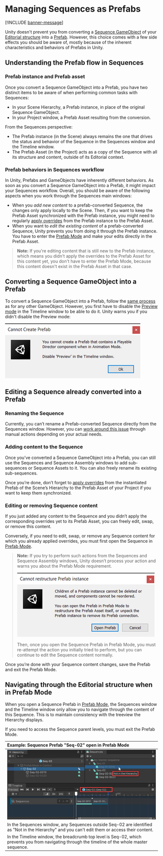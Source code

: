 # Managing Sequences as Prefabs

[!INCLUDE [banner-message](banner-message.md)]

Unity doesn't prevent you from converting a [Sequence GameObject](under-the-hood.md#sequence-gameobjects) of your [Editorial structure](concepts.md#editorial-structure) into a [Prefab](https://docs.unity3d.com/Manual/Prefabs.html). However, this choice comes with a few side effects you should be aware of, mostly because of the inherent characteristics and behaviors of Prefabs in Unity.


## Understanding the Prefab flow in Sequences

### Prefab instance and Prefab asset

Once you convert a Sequence GameObject into a Prefab, you have two distinct items to be aware of when performing common tasks with Sequences:
* In your Scene Hierarchy, a Prefab instance, in place of the original Sequence GameObject.
* In your Project window, a Prefab Asset resulting from the conversion.

From the Sequences perspective:
* The Prefab instance (in the Scene) always remains the one that drives the status and behavior of the Sequence in the Sequences window and the Timeline window.
* The Prefab Asset (in the Project) acts as a copy of the Sequence with all its structure and content, outside of its Editorial context.

### Prefab behaviors in Sequences workflow

In Unity, Prefabs and GameObjects have inherently different behaviors. As soon as you convert a Sequence GameObject into a Prefab, it might impact your Sequences workflow. Overall, you should be aware of the following aspects when you work through the Sequences main windows:

* When you _add new content_ to a prefab-converted Sequence, the changes only apply locally to the Scene. Then, if you want to keep the Prefab Asset synchronized with the Prefab instance, you might need to regularly [apply overrides](https://docs.unity3d.com/Manual/EditingPrefabViaInstance.html) from the Prefab instance to the Prefab Asset.
* When you want to _edit the existing content_ of a prefab-converted Sequence, Unity prevents you from doing it through the Prefab instance. You have to enter the [Prefab Mode](https://docs.unity3d.com/Manual/EditingInPrefabMode.html) and make your edits directly in the Prefab Asset.

>**Note:** If you're editing content that is still new to the Prefab instance, which means you didn't apply the overrides to the Prefab Asset for this content yet, you don't have to enter the Prefab Mode, because this content doesn't exist in the Prefab Asset in that case.

## Converting a Sequence GameObject into a Prefab

To convert a Sequence GameObject into a Prefab, follow the [same process](https://docs.unity3d.com/Manual/CreatingPrefabs.html) as for any other GameObject. However, you first have to disable the [Preview mode](https://docs.unity3d.com/Packages/com.unity.timeline@1.6/manual/tl_selector.html) in the Timeline window to be able to do it. Unity warns you if you didn't disable the Preview mode:

![](images/cannot-create-prefab.png)


## Editing a Sequence already converted into a Prefab

### Renaming the Sequence
Currently, you can’t rename a Prefab-converted Sequence directly from the Sequences window. However, you can [work around this issue](known-issues.md) through manual actions depending on your actual needs.

### Adding content to the Sequence
Once you’ve converted a Sequence GameObject into a Prefab, you can still use the Sequences and Sequence Assembly windows to add sub-sequences or Sequence Assets to it. You can also freely rename its existing sub-sequences.

Once you’re done, don’t forget to [apply overrides](https://docs.unity3d.com/Manual/EditingPrefabViaInstance.html) from the instantiated Prefab of the Scene’s Hierarchy to the Prefab Asset of your Project if you want to keep them synchronized.

### Editing or removing Sequence content
If you just added any content to the Sequence and you didn’t apply the corresponding overrides yet to its Prefab Asset, you can freely edit, swap, or remove this content.

Conversely, if you need to edit, swap, or remove any Sequence content for which you already applied overrides, you must first open the Sequence in [Prefab Mode](https://docs.unity3d.com/Manual/EditingInPrefabMode.html).

>**Note:** If you try to perform such actions from the Sequences and Sequence Assembly windows, Unity doesn’t process your action and warns you about the Prefab Mode requirement.
>
>![](images/cannot-restructure-prefab-instance.png)
>
>Then, once you open the Sequence Prefab in Prefab Mode, you must re-attempt the action you initially tried to perform, but you can continue to edit the Sequence content normally.

Once you’re done with your Sequence content changes, save the Prefab and exit the Prefab Mode.


## Navigating through the Editorial structure when in Prefab Mode

When you open a Sequence Prefab in [Prefab Mode](https://docs.unity3d.com/Manual/EditingInPrefabMode.html), the Sequences window and the Timeline window only allow you to navigate through the content of this Sequence. This is to maintain consistency with the treeview the Hierarchy displays.

If you need to access the Sequence parent levels, you must exit the Prefab Mode.

| Example: Sequence Prefab "Seq-02" open in Prefab Mode |
| :--- |
| ![](images/navigation-in-prefab-mode.png) |
| In the Sequences window, any Sequences outside Seq-02 are identified as "Not in the Hierarchy" and you can't edit them or access their content. |
| In the Timeline window, the breadcrumb top level is Seq-02, which prevents you from navigating through the timeline of the whole master sequence. |
